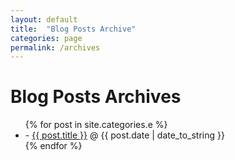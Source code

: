 ```yaml
---
layout: default
title:  "Blog Posts Archive"
categories: page
permalink: /archives
---
```


<div id="home">
  <h1>Blog Posts Archives</h1>
  <ul class="posts">
    {% for post in site.categories.e %}
      <li>- <a href="{{ post.url }}">{{ post.title }}</a><span> &#64; {{ post.date | date_to_string }}</span></li>
    {% endfor %}
  </ul>
</div>
